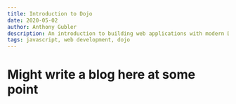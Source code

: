 ```yaml
---
title: Introduction to Dojo
date: 2020-05-02
author: Anthony Gubler
description: An introduction to building web applications with modern Dojo
tags: javascript, web development, dojo
---
```


# Might write a blog here at some point
